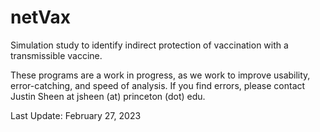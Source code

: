 # netVax

Simulation study to identify indirect protection of vaccination with a transmissible vaccine.

These programs are a work in progress, as we work to improve usability, error-catching, and speed of analysis. If you find errors, please contact Justin Sheen at jsheen (at) princeton (dot) edu.

Last Update: February 27, 2023
